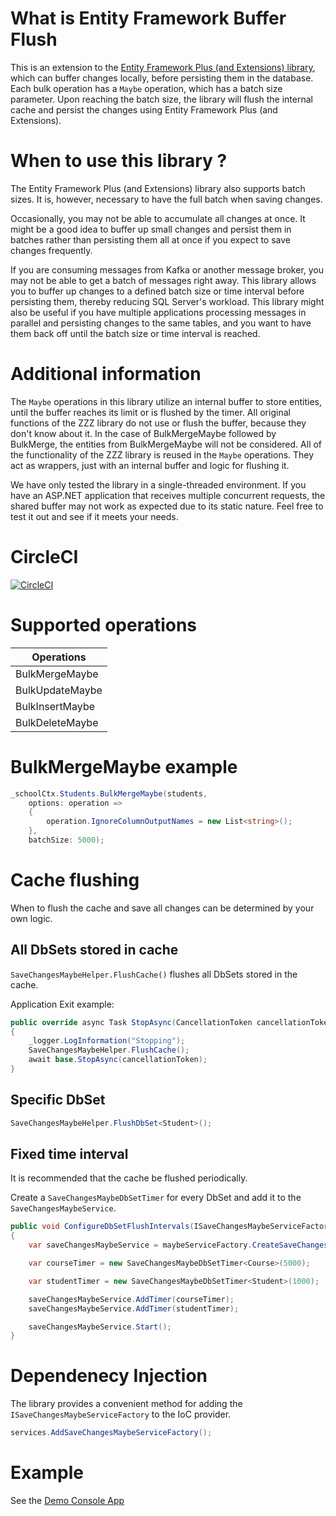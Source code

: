# What is Entity Framework Buffer Flush 
This is an extension to the [Entity Framework Plus (and Extensions) library](https://entityframework-plus.net/), which can buffer changes locally, before persisting them in the database.
Each bulk operation has a `Maybe` operation, which has a batch size parameter. Upon reaching the batch size, the library will flush the internal cache and persist the changes using Entity Framework Plus (and Extensions). 

# When to use this library ?
The Entity Framework Plus (and Extensions) library also supports batch sizes. It is, however, necessary to have the full batch when saving changes. 

Occasionally, you may not be able to accumulate all changes at once. It might be a good idea to buffer up small changes and persist them in batches rather than persisting them all at once if you expect to save changes frequently. 

If you are consuming messages from Kafka or another message broker, you may not be able to get a batch of messages right away. This library allows you to buffer up changes to a defined batch size or time interval before persisting them, thereby reducing SQL Server's workload. This library might also be useful if you have multiple applications processing messages in parallel and persisting changes to the same tables, and you want to have them back off until the batch size or time interval is reached. 

# Additional information
The `Maybe` operations in this library utilize an internal buffer to store entities, until the buffer reaches its limit or is flushed by the timer. All original functions of the ZZZ library do not use or flush the buffer, because they don't know about it. In the case of BulkMergeMaybe followed by BulkMerge, the entities from BulkMergeMaybe will not be considered. All of the functionality of the ZZZ library is reused in the `Maybe` operations. They act as wrappers, just with an internal buffer and logic for flushing it.

We have only tested the library in a single-threaded environment. If you have an ASP.NET application that receives multiple concurrent requests, the shared buffer may not work as expected due to its static nature. Feel free to test it out and see if it meets your needs.

# CircleCI

[![CircleCI](https://dl.circleci.com/status-badge/img/gh/xzuttz/zzz-efplus-buffer-flush/tree/main.svg?style=svg)](https://dl.circleci.com/status-badge/redirect/gh/xzuttz/zzz-efplus-buffer-flush/tree/main)

# Supported operations

| Operations          |
| --------------------|
|BulkMergeMaybe       |
|BulkUpdateMaybe      |
|BulkInsertMaybe      |
|BulkDeleteMaybe      |

# BulkMergeMaybe example

```c#
_schoolCtx.Students.BulkMergeMaybe(students, 
    options: operation =>
    {
        operation.IgnoreColumnOutputNames = new List<string>();
    },
    batchSize: 5000);
``` 

# Cache flushing

When to flush the cache and save all changes can be determined by your own logic.

## All DbSets stored in cache

```SaveChangesMaybeHelper.FlushCache()``` flushes all DbSets stored in the cache. 

Application Exit example:

```c#
public override async Task StopAsync(CancellationToken cancellationToken)
{
    _logger.LogInformation("Stopping");
    SaveChangesMaybeHelper.FlushCache();
    await base.StopAsync(cancellationToken);
}
```

## Specific DbSet

```c#
SaveChangesMaybeHelper.FlushDbSet<Student>();
```

## Fixed time interval

It is recommended that the cache be flushed periodically. 

Create a `SaveChangesMaybeDbSetTimer` for every DbSet and add it to the `SaveChangesMaybeService`.

```c#
public void ConfigureDbSetFlushIntervals(ISaveChangesMaybeServiceFactory maybeServiceFactory, SchoolContext schoolCtx)
{
    var saveChangesMaybeService = maybeServiceFactory.CreateSaveChangesMaybeService();

    var courseTimer = new SaveChangesMaybeDbSetTimer<Course>(5000);

    var studentTimer = new SaveChangesMaybeDbSetTimer<Student>(1000);

    saveChangesMaybeService.AddTimer(courseTimer);
    saveChangesMaybeService.AddTimer(studentTimer);

    saveChangesMaybeService.Start();
}
``` 

# Dependenecy Injection

The library provides a convenient method for adding the `ISaveChangesMaybeServiceFactory` to the IoC provider.

```c#
services.AddSaveChangesMaybeServiceFactory();
```

# Example

See the [Demo Console App](https://github.com/xzuttz/zzz-efplus-buffer-flush/tree/main/src/SaveChangesMaybe.DemoConsole)